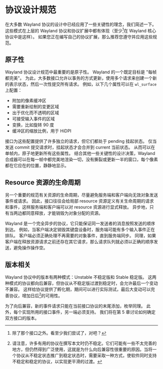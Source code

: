 # 协议设计规范

在大多数 Wayland 协议的设计中已经应用了一些关键性的理念，我们简述一下。
这些模式在上层的 Wayland 协议和协议扩展中都有体现（至少[^1]在 Wayland 核心协议中是这样）。
如果您正在编写自己的协议扩展，那么推荐您遵守并应用这些规范。

## 原子性

Wayland 协议设计规范中最重要的是原子性。
Wayland 的一个既定目标是 "每帧都完美"。
为此，大多数接口允许以事务的方式更新，使用多个请求来创建一个新的表示状态，然后一次性提交所有请求。
例如，以下几个属性可以在 `wl_surface` 上配置：

- 附加的像素缓冲区
- 需要重新绘制的变更区域
- 出于优化而不透明的区域
- 可接受输入事件的区域
- 变换，比如旋转 90 度
- 缓冲区的缩放比例，用于 HiDPI

接口为这些配置提供了许多独立的请求，但它们都处于 pending 挂起状态。
仅当发送 commit 提交请求时，挂起状态才会合并到 current 当前状态。
从而可以在单帧内，原子地更新所有这些属性。
结合其他一些关键性的设计决策，Wayland 合成器可以在每一帧中都完美地渲染一切，没有撕裂或更新一半的窗口，每个像素都在它应在的位置，静静地显示。

## Resource 资源的生命周期

另一个重要的规范有关资源的生命周期，尽量避免服务端和客户端向无效对象发送事件或请求。
因此，接口往往会给局部 resource 资源定义有关生命周期的请求和事件，这样服务端和客户端可以对 resource 资源进行显式释放。
异步地，只有当两边都同意释放，才能销毁为对象分配的资源。

Wayland 是一个完全异步的协议，它只能保证同一发送者的消息按照发送的顺序到达。
例如，当客户端决定销毁其键盘设备时，服务端可能有多个输入事件正在排队。
客户端必须正确处理不再需要的对象事件，直到服务端同步。
同理，如果客户端在释放资源请求之前还存在其它请求，那么请求队列就必须以正确的顺序发送，避免操作操作空。

## 版本相关

Wayland 协议中的版本有两种模式：Unstable 不稳定版和 Stable 稳定版。
这两种模式的协议都向后兼容，但协议从不稳定版过渡到稳定时，会允许最后一个变动不兼容。
这样给协议提供了孵化期，期间可以进行实际测试，最后大变动可以完善协议，增加日后[^2]的可用性。

为了向后兼容，新的事件请求只能在当前接口协议的末尾添加，枚举同理。
此外，每个实现所用的接口事件，另一端必须支持。
我们将在第 5 章讨论如何确定双方接口的版本。

[^1]: 除了那个接口之外。看至少我们尝试了，对吧？

[^2]: 请注意，许多有用的协议在撰写本文时仍不稳定。它们可能有一些不太完善的地方，但仍然得到广泛使用，这就是为什么向后兼容性很重要的原因。当将一个协议从不稳定状态推广到稳定状态时，需要采取一种方式，使软件同时支持不稳定和稳定的协议，以实现更平滑的过渡。